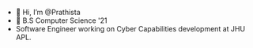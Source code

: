 - 👋 Hi, I’m @Prathista
- 🌱 B.S Computer Science '21
-  Software Engineer working on Cyber Capabilities development at JHU APL. 
